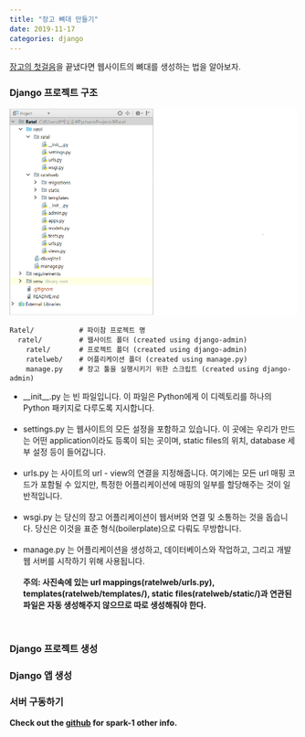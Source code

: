 ```yaml
---
title: "장고 뼈대 만들기"
date: 2019-11-17
categories: django
---
```

[장고의 첫걸음]을 끝냈다면 웹사이트의 뼈대를 생성하는 법을 알아보자. <br>

[장고의 첫걸음]: https://spark-1.github.io/django/django-first/

### Django 프로젝트 구조
![1](/img/django-skeleton/1.png)
```
Ratel/           # 파이참 프로젝트 명
  ratel/         # 웹사이트 폴더 (created using django-admin)
    ratel/       # 프로젝트 폴더 (created using django-admin)
    ratelweb/    # 어플리케이션 폴더 (created using manage.py)
    manage.py    # 장고 툴을 실행시키기 위한 스크립트 (created using django-admin)
```

* \_\_init__.py 는 빈 파일입니다. 이 파일은 Python에게 이 디렉토리를 하나의 Python 패키지로 다루도록 지시합니다. <br><br>
* settings.py 는 웹사이트의 모든 설정을 포함하고 있습니다. 이 곳에는 우리가 만드는 어떤 application이라도 등록이 되는 곳이며,  static files의 위치, database 세부 설정 등이 들어갑니다. <br><br>
* urls.py 는 사이트의 url - view의 연결을 지정해줍니다. 여기에는 모든 url 매핑 코드가 포함될 수 있지만, 특정한 어플리케이션에 매핑의 일부를 할당해주는 것이 일반적입니다. <br><br>
* wsgi.py 는 당신의 장고 어플리케이션이 웹서버와 연결 및 소통하는 것을 돕습니다. 당신은 이것을 표준 형식(boilerplate)으로 다뤄도 무방합니다. <br><br>
* manage.py 는 어플리케이션을 생성하고, 데이터베이스와 작업하고, 그리고 개발 웹 서버를 시작하기 위해 사용됩니다. <br><br>
**주의: 사진속에 있는 url mappings(ratelweb/urls.py), templates(ratelweb/templates/), static files(ratelweb/static/)과 연관된 파일은 자동 생성해주지 않으므로 따로 생성해줘야 한다.** <br>
<br>

### Django 프로젝트 생성






### Django 앱 생성



### 서버 구동하기



**Check out the [github] for spark-1 other info.** 

[github]:   https://github.com/spark-1
